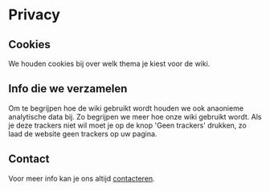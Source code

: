 # Privacy
## Cookies
We houden cookies bij over welk thema je kiest voor de wiki.

## Info die we verzamelen
Om te begrijpen hoe de wiki gebruikt wordt houden we ook anaonieme analytische data bij. Zo begrijpen we meer hoe onze wiki gebruikt wordt. Als je deze trackers niet wil moet je op de knop 'Geen trackers' drukken, zo laad de website geen trackers op uw pagina.

## Contact
Voor meer info kan je ons altijd [contacteren](/contact).